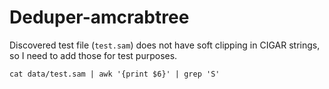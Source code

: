 Deduper-amcrabtree
==================

Discovered test file (`test.sam`) does not have soft clipping in CIGAR strings, so I need to add those for test purposes. 

	cat data/test.sam | awk '{print $6}' | grep 'S'


